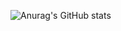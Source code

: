 ![Anurag's GitHub stats](https://github-readme-stats.vercel.app/api?username=twilightyear&show_icons=true&theme=radical)
